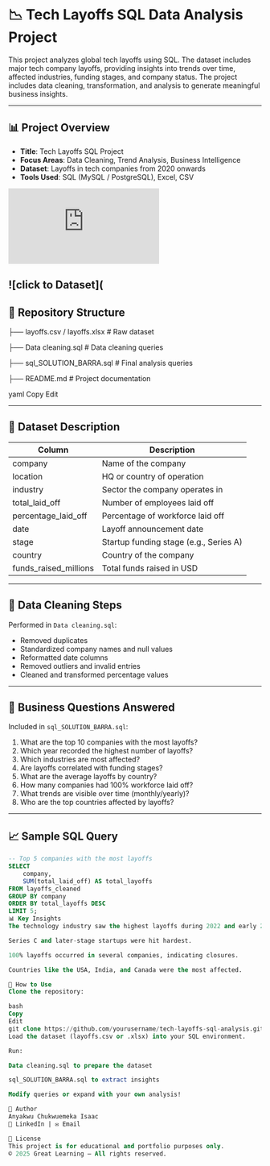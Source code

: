 # 📉 Tech Layoffs SQL Data Analysis Project

This project analyzes global tech layoffs using SQL. The dataset includes major tech company layoffs, providing insights into trends over time, affected industries, funding stages, and company status. The project includes data cleaning, transformation, and analysis to generate meaningful business insights.

---

## 📊 Project Overview

- **Title**: Tech Layoffs SQL Project
- **Focus Areas**: Data Cleaning, Trend Analysis, Business Intelligence
- **Dataset**: Layoffs in tech companies from 2020 onwards
- **Tools Used**: SQL (MySQL / PostgreSQL), Excel, CSV

![click to SQL Code](https://github.com/Softechanalytics/layoffs/blob/main/sql_SOLUTION_BARRA.sql)

![click to Dataset](
---

## 📁 Repository Structure

├── layoffs.csv / layoffs.xlsx # Raw dataset

├── Data cleaning.sql # Data cleaning queries 

├── sql_SOLUTION_BARRA.sql # Final analysis queries 

├── README.md # Project documentation

yaml
Copy
Edit

---

## 🧾 Dataset Description

| Column           | Description                           |
|------------------|---------------------------------------|
| company          | Name of the company                   |
| location         | HQ or country of operation            |
| industry         | Sector the company operates in        |
| total_laid_off   | Number of employees laid off          |
| percentage_laid_off | Percentage of workforce laid off   |
| date             | Layoff announcement date              |
| stage            | Startup funding stage (e.g., Series A)|
| country          | Country of the company                |
| funds_raised_millions | Total funds raised in USD        |

---

## 🧹 Data Cleaning Steps

Performed in `Data cleaning.sql`:
- Removed duplicates
- Standardized company names and null values
- Reformatted date columns
- Removed outliers and invalid entries
- Cleaned and transformed percentage values

---

## 📌 Business Questions Answered

Included in `sql_SOLUTION_BARRA.sql`:
1. What are the top 10 companies with the most layoffs?
2. Which year recorded the highest number of layoffs?
3. Which industries are most affected?
4. Are layoffs correlated with funding stages?
5. What are the average layoffs by country?
6. How many companies had 100% workforce laid off?
7. What trends are visible over time (monthly/yearly)?
8. Who are the top countries affected by layoffs?

---

## 📈 Sample SQL Query

```sql
-- Top 5 companies with the most layoffs
SELECT 
    company,
    SUM(total_laid_off) AS total_layoffs
FROM layoffs_cleaned
GROUP BY company
ORDER BY total_layoffs DESC
LIMIT 5;
📊 Key Insights
The technology industry saw the highest layoffs during 2022 and early 2023.

Series C and later-stage startups were hit hardest.

100% layoffs occurred in several companies, indicating closures.

Countries like the USA, India, and Canada were the most affected.

🚀 How to Use
Clone the repository:

bash
Copy
Edit
git clone https://github.com/yourusername/tech-layoffs-sql-analysis.git
Load the dataset (layoffs.csv or .xlsx) into your SQL environment.

Run:

Data cleaning.sql to prepare the dataset

sql_SOLUTION_BARRA.sql to extract insights

Modify queries or expand with your own analysis!

👤 Author
Anyakwu Chukwuemeka Isaac
🔗 LinkedIn | ✉️ Email

📜 License
This project is for educational and portfolio purposes only.
© 2025 Great Learning – All rights reserved.
